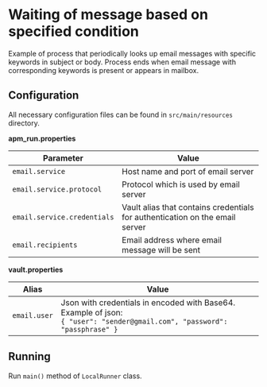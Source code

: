 # Waiting of message based on specified condition

Example of process that periodically looks up email messages with specific keywords in subject or body. Process ends 
when email message with corresponding keywords is present or appears in mailbox.    

## Configuration
All necessary configuration files can be found in `src/main/resources` directory.

**apm_run.properties**

| Parameter     | Value         |
| ------------- |---------------|
| `email.service` | Host name and port of email server |
| `email.service.protocol` | Protocol which is used by email server |
| `email.service.credentials` | Vault alias that contains credentials for authentication on the email server |
| `email.recipients` | Email address where email message will be sent |

**vault.properties**

| Alias     | Value         |
| ------------- |---------------|
| `email.user` | Json with credentials in encoded with Base64. Example of json:<br>`{ "user": "sender@gmail.com", "password": "passphrase" }` |


## Running

Run `main()` method of `LocalRunner` class.